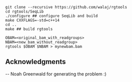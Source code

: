 ```
git clone --recursive https://github.com/walaj/rgtools 
cd rgtools/SeqLib 
./configure ## configure SeqLib and build
make CXXFLAGS=-std=c++14
cd ..
make ## build rgtools
```

```
OBAM=<original_bam_with_readgroups>
NBAM=<new_bam_without_readgroup>
rgtools $OBAM $NBAM > mynewbam.bam
```

## Acknowledgments
-- Noah Greenwald for generating the problem :)
